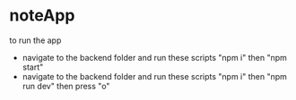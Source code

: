 # noteApp
to run the app
- navigate to the backend folder and run these scripts "npm i" then "npm start"
- navigate to the backend folder and run these scripts "npm i" then "npm run dev" then press "o"
